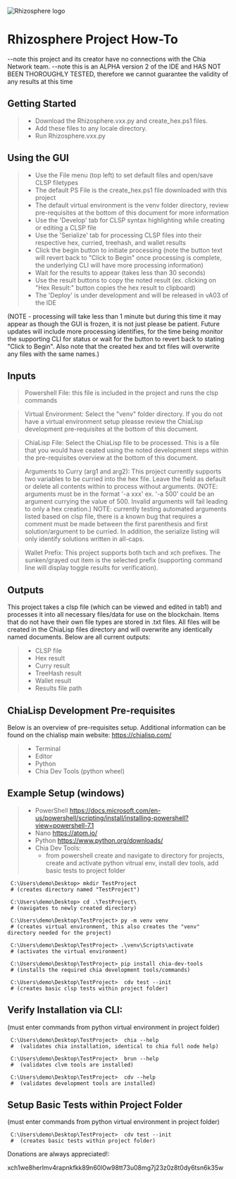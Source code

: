 ![Rhizosphere logo](https://user-images.githubusercontent.com/48610606/135378714-0037a053-af4f-48ce-ad3b-50c7f8ca2cc1.png)

 <h1>Rhizosphere Project How-To</h1>

 --note this project and its creator have no connections with the Chia Network team.
 --note this is an ALPHA version 2 of the IDE and HAS NOT BEEN THOROUGHLY TESTED, therefore we cannot guarantee the validity of any results at this time


<h2>Getting Started</h2>

> - Download the Rhizosphere.vxx.py and create_hex.ps1 files.
> - Add these files to any locale directory.
> - Run Rhizosphere.vxx.py

<h2>Using the GUI</h2>

> - Use the File menu (top left) to set default files and open/save CLSP filetypes
> - The default PS File is the create_hex.ps1 file downloaded with this project
> - The default virtual environment is the venv folder directory, review pre-requisites at the bottom of this document for more information
> - Use the 'Develop' tab for CLSP syntax highlighting while creating or editing a CLSP file
> - Use the 'Serialize' tab for processing CLSP files into their respective hex, curried, treehash, and wallet results
> - Click the begin button to initiate processing (note the button text will revert back to "Click to Begin" once processing is complete, the underlying CLI will have more processing information)
> - Wait for the results to appear (takes less than 30 seconds)
> - Use the result buttons to copy the noted result (ex. clicking on "Hex Result:" button copies the hex result to clipboard)
> - The 'Deploy' is under development and will be released in vA03 of the IDE

 (NOTE - processing will take less than 1 minute but during this time it may appear as though the GUI is frozen, it is not just please be patient. Future updates will include more processing identifies, for the time being monitor the supporting CLI for status or wait for the button to revert back to stating "Click to Begin". Also note that the created hex and txt files will overwrite any files with the same names.)



 <h2>Inputs</h2>

> Powershell File: this file is included in the project and runs the clsp commands

> Virtual Environment: Select the "venv" folder directory. If you do not have a virtual environment setup pleasse review the ChiaLisp development pre-requisites at the bottom of this document.

> ChiaLisp File: Select the ChiaLisp file to be processed. This is a file that you would have ceated using the noted development steps within the pre-requisites overview at the bottom of this document.

> Arguments to Curry (arg1 and arg2): This project currently supports two variables to be curried into the hex file. Leave the field as default or delete all contents within to process without arguments. (NOTE: arguments must be in the format '-a xxx' ex. '-a 500' could be an argument currying the value of 500. Invalid arguments will fail leading to only a hex creation.) NOTE: currently testing automated arguments listed based on clsp file, there is a known bug that requires a comment must be made between the first parenthesis and first solution/argument to be curried. In addition, the serialize listing will only identify solutions written in all-caps.

> Wallet Prefix: This project supports both txch and xch prefixes. The sunken/grayed out item is the selected prefix (supporting command line will display toggle results for verification).

 <h2>Outputs</h2>

This project takes a clsp file (which can be viewed and edited in tab1) and processes it into all necessary files/data for use on the blockchain. Items that do not have their own file types are stored in .txt files. All files will be created in the ChiaLisp files directory and will overwrite any identically named documents. Below are all current outputs:

> - CLSP file
> - Hex result
> - Curry result
> - TreeHash result
> - Wallet result
> - Results file path


 <h2>ChiaLisp Development Pre-requisites</h2>

 Below is an overview of pre-requisites setup. Additional information can be found on the chialisp main website: https://chialisp.com/

> -	Terminal
> -	Editor
> -	Python
> -	Chia Dev Tools (python wheel)


 <h2>Example Setup (windows)</h2>

> -	PowerShell https://docs.microsoft.com/en-us/powershell/scripting/install/installing-powershell?view=powershell-7.1
> -	Nano https://atom.io/
> -	Python https://www.python.org/downloads/
> -	Chia Dev Tools:
>   - from powershell create and navigate to directory for projects, create and activate python vitrual env, install dev tools, add basic tests to project folder

     C:\Users\demo\Desktop>	mkdir TestProject
     # (creates directory named "TestProject")

     C:\Users\demo\Desktop>	cd .\TestProject\
     # (navigates to newly created directory)

     C:\Users\demo\Desktop\TestProject>	py -m venv venv
     # (creates virtual environment, this also creates the "venv" directory needed for the project)

     C:\Users\demo\Desktop\TestProject>	.\venv\Scripts\activate
     # (activates the virtual environment)

     C:\Users\demo\Desktop\TestProject>	pip install chia-dev-tools
     # (installs the required chia development tools/commands)

     C:\Users\demo\Desktop\TestProject>  cdv test --init
     # (creates basic clsp tests within project folder)

 <h2>Verify Installation via CLI:</h2>(must enter commands from python virtual environment in project folder)

     C:\Users\demo\Desktop\TestProject>  chia --help
     #  (validates chia installation, identical to chia full node help)

     C:\Users\demo\Desktop\TestProject>  brun --help
     #  (validates clvm tools are installed)

     C:\Users\demo\Desktop\TestProject>  cdv --help
     #  (validates development tools are installed)

 <h2>Setup Basic Tests within Project Folder</h2>(must enter commands from python virtual environment in project folder)

     C:\Users\demo\Desktop\TestProject>  cdv test --init
     #  (creates basic tests within project folder)


Donations are always appreciated!:

xch1we8herlmv4rapnkfkk89n60l0w98tt73u08mg7j23z0z8t0dy6tsn6k35w
